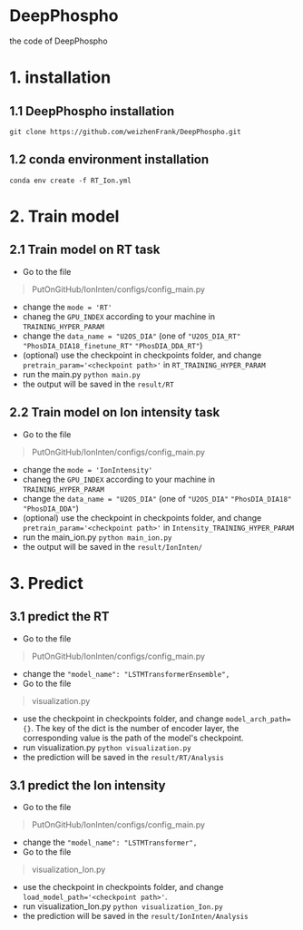 # DeepPhospho
the code of DeepPhospho

# 1. installation 
## 1.1 DeepPhospho installation
    git clone https://github.com/weizhenFrank/DeepPhospho.git
## 1.2 conda environment installation
    conda env create -f RT_Ion.yml

# 2. Train model
## 2.1 Train model on RT task
* Go to the file 
> PutOnGitHub/IonInten/configs/config_main.py 
* change the 
`mode = 'RT'`
* chaneg the `GPU_INDEX` according to your machine in `TRAINING_HYPER_PARAM`
* change the  `data_name = "U2OS_DIA"` (one of  `"U2OS_DIA_RT"` `"PhosDIA_DIA18_finetune_RT"` `"PhosDIA_DDA_RT"`)
* (optional) use the checkpoint in checkpoints folder, and change  `pretrain_param='<checkpoint path>'` in `RT_TRAINING_HYPER_PARAM`
* run the main.py
`python main.py`
* the output will be saved in the `result/RT`

## 2.2 Train model on Ion intensity task
* Go to the file 
> PutOnGitHub/IonInten/configs/config_main.py 
* change the 
`mode = 'IonIntensity'`
* chaneg the `GPU_INDEX` according to your machine in  `TRAINING_HYPER_PARAM`
* change the `data_name = "U2OS_DIA"` (one of  `"U2OS_DIA"` `"PhosDIA_DIA18"`  `"PhosDIA_DDA"`)
* (optional) use the checkpoint in checkpoints folder, and change `pretrain_param='<checkpoint path>'` in `Intensity_TRAINING_HYPER_PARAM`
* run the main_ion.py
`python main_ion.py`
* the output will be saved in the `result/IonInten/`

# 3. Predict 
## 3.1 predict the RT
* Go to the file
> PutOnGitHub/IonInten/configs/config_main.py 
* change the 
`"model_name": "LSTMTransformerEnsemble",`
* Go to the file
> visualization.py
* use the checkpoint in checkpoints folder, and change `model_arch_path={}`. The key of the dict is the number of encoder layer, the corresponding value is the path of the model's checkpoint.
* run visualization.py
`python visualization.py`
* the prediction will be saved in the `result/RT/Analysis`

## 3.1 predict the Ion intensity
* Go to the file
> PutOnGitHub/IonInten/configs/config_main.py 
* change the 
`"model_name": "LSTMTransformer",`
* Go to the file
> visualization_Ion.py
* use the checkpoint in checkpoints folder, and change `load_model_path='<checkpoint path>'`. 
* run visualization_Ion.py
`python visualization_Ion.py`
* the prediction will be saved in the `result/IonInten/Analysis`
